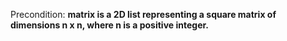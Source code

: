 Precondition: **matrix is a 2D list representing a square matrix of dimensions n x n, where n is a positive integer.**